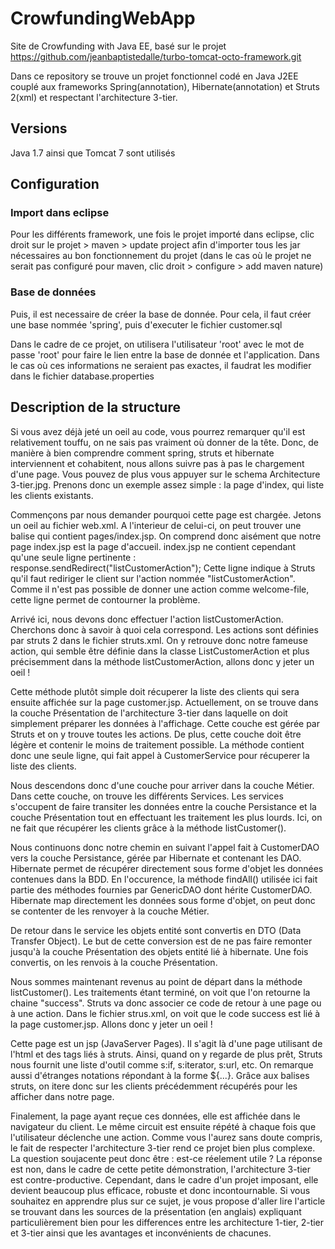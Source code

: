 # CrowfundingWebApp

Site de Crowfunding with Java EE, basé sur le projet https://github.com/jeanbaptistedalle/turbo-tomcat-octo-framework.git


Dans ce repository se trouve un projet fonctionnel codé en Java J2EE couplé aux frameworks Spring(annotation), Hibernate(annotation) et Struts 2(xml) et respectant l'architecture 3-tier.

## Versions

Java 1.7 ainsi que Tomcat 7 sont utilisés

## Configuration

### Import dans eclipse
Pour les différents framework, une fois le projet importé dans eclipse, clic droit sur le projet > maven > update project afin d'importer tous les jar nécessaires au bon fonctionnement du projet (dans le cas où le projet ne serait pas configuré pour maven, clic droit > configure > add maven nature)

### Base de données
Puis, il est necessaire de créer la base de donnée. Pour cela, il faut créer une base nommée 'spring', puis d'executer le fichier customer.sql

Dans le cadre de ce projet, on utilisera l'utilisateur 'root' avec le mot de passe 'root' pour faire le lien entre la base de donnée et l'application. Dans le cas où ces informations ne seraient pas exactes, il faudrat les modifier dans le fichier database.properties

## Description de la structure

Si vous avez déjà jeté un oeil au code, vous pourrez remarquer qu'il est relativement touffu, on ne sais pas vraiment où donner de la tête. Donc, de manière à bien comprendre comment spring, struts et hibernate interviennent et cohabitent, nous allons suivre pas à pas le chargement d'une page. Vous pouvez de plus vous appuyer sur le schema Architecture 3-tier.jpg. Prenons donc un exemple assez simple : la page d'index, qui liste les clients existants. 

Commençons par nous demander pourquoi cette page est chargée. Jetons un oeil au fichier web.xml. A l'interieur de celui-ci, on peut trouver une balise <welcome-file> qui contient pages/index.jsp. On comprend donc aisément que notre page index.jsp est la page d'accueil. index.jsp ne contient cependant qu'une seule ligne pertinente : response.sendRedirect("listCustomerAction"); Cette ligne indique à Struts qu'il faut rediriger le client sur l'action nommée "listCustomerAction". Comme il n'est pas possible de donner une action comme welcome-file, cette ligne permet de contourner la problème.

Arrivé ici, nous devons donc effectuer l'action listCustomerAction. Cherchons donc à savoir à quoi cela correspond. Les actions sont définies par struts 2 dans le fichier struts.xml. On y retrouve donc notre fameuse action, qui semble être définie dans la classe ListCustomerAction et plus précisemment dans la méthode listCustomerAction, allons donc y jeter un oeil !

Cette méthode plutôt simple doit récuperer la liste des clients qui sera ensuite affichée sur la page customer.jsp. Actuellement, on se trouve dans la couche Présentation de l'architecture 3-tier dans laquelle on doit simplement préparer les données à l'affichage. Cette couche est gérée par Struts et on y trouve toutes les actions. De plus, cette couche doit être légère et contenir le moins de traitement possible. La méthode contient donc une seule ligne, qui fait appel à CustomerService pour récuperer la liste des clients.

Nous descendons donc d'une couche pour arriver dans la couche Métier. Dans cette couche, on trouve les différents Services. Les services s'occupent de faire transiter les données entre la couche Persistance et la couche Présentation tout en effectuant les traitement les plus lourds. Ici, on ne fait que récupérer les clients grâce à la méthode listCustomer().

Nous continuons donc notre chemin en suivant l'appel fait à CustomerDAO vers la couche Persistance, gérée par Hibernate et contenant les DAO. Hibernate permet de récupérer directement sous forme d'objet les données contenues dans la BDD. En l'occurence, la méthode findAll() utilisée ici fait partie des méthodes fournies par GenericDAO dont hérite CustomerDAO. Hibernate map directement les données sous forme d'objet, on peut donc se contenter de les renvoyer à la couche Métier.

De retour dans le service les objets entité sont convertis en DTO (Data Transfer Object). Le but de cette conversion est de ne pas faire remonter jusqu'à la couche Présentation des objets entité lié à hibernate. Une fois convertis, on les renvois à la couche Présentation.

Nous sommes maintenant revenus au point de départ dans la méthode listCustomer(). Les traitements étant terminé, on voit que l'on retourne la chaine "success". Struts va donc associer ce code de retour à une page ou à une action. Dans le fichier strus.xml, on voit que le code success est lié à la page customer.jsp. Allons donc y jeter un oeil !

Cette page est un jsp (JavaServer Pages). Il s'agit là d'une page utilisant de l'html et des tags liés à struts. Ainsi, quand on y regarde de plus prêt, Struts nous fournit une liste d'outil comme s:if, s:iterator, s:url, etc. On remarque aussi d'étranges notations répondant à la forme ${...}. Grâce aux balises struts, on itere donc sur les clients précédemment récupérés pour les afficher dans notre page.

Finalement, la page ayant reçue ces données, elle est affichée dans le navigateur du client. Le même circuit est ensuite répété à chaque fois que l'utilisateur déclenche une action. Comme vous l'aurez sans doute compris, le fait de respecter l'architecture 3-tier rend ce projet bien plus complexe. La question soujacente peut donc être : est-ce réelement utile ? La réponse est non, dans le cadre de cette petite démonstration, l'architecture 3-tier est contre-productive. Cependant, dans le cadre d'un projet imposant, elle devient beaucoup plus efficace, robuste et donc incontournable. Si vous souhaitez en apprendre plus sur ce sujet, je vous propose d'aller lire l'article se trouvant dans les sources de la présentation (en anglais) expliquant particulièrement bien pour les differences entre les architecture 1-tier, 2-tier et 3-tier ainsi que les avantages et inconvénients de chacunes.
